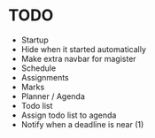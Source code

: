# TODO
* Startup
 * Hide when it started automatically
* Make extra navbar for magister
 * Schedule
 * Assignments
 * Marks
* Planner / Agenda
 * Todo list
 * Assign todo list to agenda
 * Notify when a deadline is near (1)
